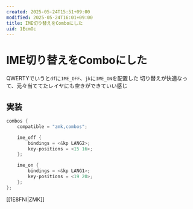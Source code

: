 ```yaml
---
created: 2025-05-24T15:51+09:00
modified: 2025-05-24T16:01+09:00
title: IME切り替えをComboにした
uid: 1EcmOc
---
```


# IME切り替えをComboにした

QWERTYでいうと`df`に`IME_OFF`、`jk`に`IME_ON`を配置した
切り替えが快適なって、元々当ててたレイヤにも空きができていい感じ

## 実装

```c title="keymap"
combos {
    compatible = "zmk,combos";

    ime_off {
        bindings = <&kp LANG2>;
        key-positions = <15 16>;
    };

    ime_on {
        bindings = <&kp LANG1>;
        key-positions = <19 20>;
    };
};
```

[[1E8FNl|ZMK]]